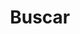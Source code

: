 ---
title: "Buscar"
slug: "search"
layout: "search"
outputs:
    - html
    - json
menu:
    main:
        weight: -60
        pre: search
---